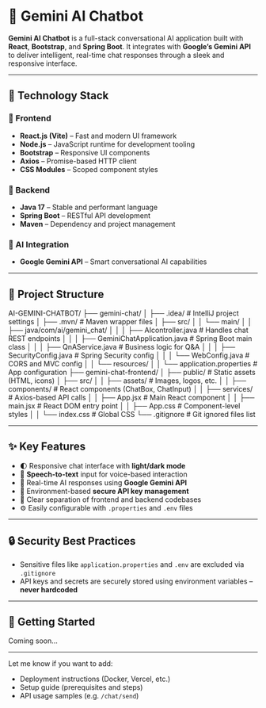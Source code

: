 # 🤖 Gemini AI Chatbot

**Gemini AI Chatbot** is a full-stack conversational AI application built with **React**, **Bootstrap**, and **Spring Boot**. It integrates with **Google’s Gemini API** to deliver intelligent, real-time chat responses through a sleek and responsive interface.

---

## 🚀 Technology Stack

### 🔹 Frontend
- **React.js (Vite)** – Fast and modern UI framework
- **Node.js** – JavaScript runtime for development tooling
- **Bootstrap** – Responsive UI components
- **Axios** – Promise-based HTTP client
- **CSS Modules** – Scoped component styles

### 🔹 Backend
- **Java 17** – Stable and performant language
- **Spring Boot** – RESTful API development
- **Maven** – Dependency and project management

### 🔹 AI Integration
- **Google Gemini API** – Smart conversational AI capabilities

---

## 📁 Project Structure

AI-GEMINI-CHATBOT/
├── gemini-chat/
│ ├── .idea/ # IntelliJ project settings
│ ├── .mvn/ # Maven wrapper files
│ ├── src/
│ │ └── main/
│ │ ├── java/com/ai/gemini_chat/
│ │ │ ├── AIcontroller.java # Handles chat REST endpoints
│ │ │ ├── GeminiChatApplication.java # Spring Boot main class
│ │ │ ├── QnAService.java # Business logic for Q&A
│ │ │ ├── SecurityConfig.java # Spring Security config
│ │ │ └── WebConfig.java # CORS and MVC config
│ │ └── resources/
│ │ └── application.properties # App configuration
├── gemini-chat-frontend/
│ ├── public/ # Static assets (HTML, icons)
│ ├── src/
│ │ ├── assets/ # Images, logos, etc.
│ │ ├── components/ # React components (ChatBox, ChatInput)
│ │ ├── services/ # Axios-based API calls
│ │ ├── App.jsx # Main React component
│ │ ├── main.jsx # React DOM entry point
│ │ ├── App.css # Component-level styles
│ │ └── index.css # Global CSS
└── .gitignore # Git ignored files list





---

## ✨ Key Features

- 🌓 Responsive chat interface with **light/dark mode**
- 🎤 **Speech-to-text** input for voice-based interaction
- 🤖 Real-time AI responses using **Google Gemini API**
- 🔐 Environment-based **secure API key management**
- 🔄 Clear separation of frontend and backend codebases
- ⚙️ Easily configurable with `.properties` and `.env` files

---

## 🔒 Security Best Practices

- Sensitive files like `application.properties` and `.env` are excluded via `.gitignore`
- API keys and secrets are securely stored using environment variables – **never hardcoded**

---

## 📌 Getting Started

Coming soon...

---

Let me know if you want to add:
- Deployment instructions (Docker, Vercel, etc.)
- Setup guide (prerequisites and steps)
- API usage samples (e.g. `/chat/send`)
